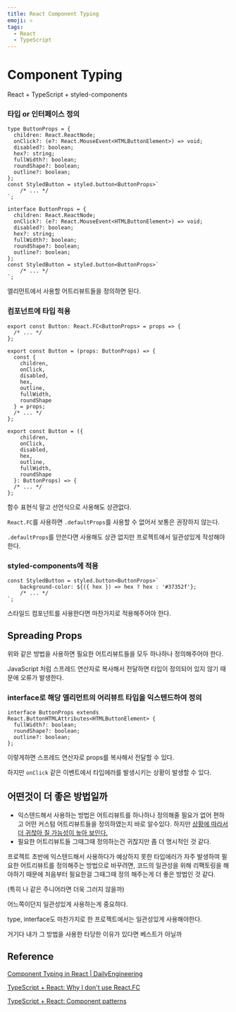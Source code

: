 ```yaml
---
title: React Component Typing
emoji: ⚛︎
tags:
  - React
  - TypeScript
---
```


# Component Typing

React + TypeScript + styled-components



### 타입 or 인터페이스 정의

```tsx
type ButtonProps = {
  children: React.ReactNode;
  onClick?: (e?: React.MouseEvent<HTMLButtonElement>) => void;
  disabled?: boolean;
  hex?: string;
  fullWidth?: boolean;
  roundShape?: boolean;
  outline?: boolean;
};
const StyledButton = styled.button<ButtonProps>`
	/* ... */
`;
```

```tsx
interface ButtonProps = {
  children: React.ReactNode;
  onClick?: (e?: React.MouseEvent<HTMLButtonElement>) => void;
  disabled?: boolean;
  hex?: string;
  fullWidth?: boolean;
  roundShape?: boolean;
  outline?: boolean;
};
const StyledButton = styled.button<ButtonProps>`
	/* ... */
`;
```

엘리먼트에서 사용할 어트리뷰트들을 정의하면 된다.



### 컴포넌트에 타입 적용

```tsx
export const Button: React.FC<ButtonProps> = props => {
  /* ... */
};
```

```tsx
export const Button = (props: ButtonProps) => {
  const {
    children,
    onClick,
    disabled,
    hex,
    outline,
    fullWidth,
    roundShape
  } = props;
  /* ... */
};
```

```tsx
export const Button = ({
  	children,
    onClick,
    disabled,
    hex,
    outline,
    fullWidth,
    roundShape
  }: ButtonProps) => {
  /* ... */
};
```

함수 표현식 말고 선언식으로 사용해도 상관없다.

`React.FC`를 사용하면 `.defaultProps`를 사용할 수 없어서 보통은 권장하지 않는다.

 `.defaultProps`를 안쓴다면 사용해도 상관 없지만 프로젝트에서 일관성있게 작성해야한다.



### styled-components에 적용

```tsx
const StyledButton = styled.button<ButtonProps>`
	background-color: ${({ hex }) => hex ? hex : '#37352f'};
	/* ... */
`;
```

스타일드 컴포넌트를 사용한다면 마찬가지로 적용해주어야 한다.



## Spreading Props

위와 같은 방법을 사용하면 필요한 어트리뷰트들을 모두 하나하나 정의해주어야 한다.

JavaScript 처럼 스프레드 연산자로 복사해서 전달하면 타입이 정의되어 있지 않기 때문에 오류가 발생한다.



### interface로 해당 엘리먼트의 어리뷰트 타입을 익스텐드하여 정의

```tsx
interface ButtonProps extends React.ButtonHTMLAttributes<HTMLButtonElement> {
  fullWidth?: boolean;
  roundShape?: boolean;
  outline?: boolean;
};
```

이렇게하면 스프레드 연산자로 props를 복사해서 전달할 수 있다.

하지만 `onClick` 같은 이벤트에서 타입에러를 발생시키는 상황이 발생할 수 있다.



## 어떤것이 더 좋은 방법일까

- 익스텐드해서 사용하는 방법은 어트리뷰트를 하나하나 정의해줄 필요가 없어 편하고 어떤 커스텀 어트리뷰트들을 정의하였는지 바로 알수있다. 하지만 [상황에 따라서 더 귀찮아 질 가능성이 높아 보인다.](https://hyunseob.github.io/2018/07/15/component-typing-in-react/#Omit으로-이벤트-핸들러-다시-정의하기)
- 필요한 어트리뷰트들 그때그때 정의하는건 귀찮지만 좀 더 명시적인 것 같다.



프로젝트 초반에 익스텐드해서 사용하다가 예상하지 못한 타입에러가 자주 발생하여 필요한 어트리뷰트를 정의해주는 방법으로 바꾸려면, 코드의 일관성을 위해 리팩토링을 해야하기 때문에 처음부터 필요한걸 그때그때 정의 해주는게 더 좋은 방법인 것 같다.

(특히 나 같은 주니어라면 더욱 그러지 않을까)



어느쪽이던지 일관성있게 사용하는게 중요하다. 

type, interface도 마찬가지로 한 프로젝트에서는 일관성있게 사용해야한다.

거기다 내가 그 방법을 사용한 타당한 이유가 있다면 베스트가 아닐까



## Reference

[Component Typing in React | DailyEngineering](https://hyunseob.github.io/2018/07/15/component-typing-in-react/)

[TypeScript + React: Why I don't use React.FC](https://fettblog.eu/typescript-react-why-i-dont-use-react-fc/)

[TypeScript + React: Component patterns](https://fettblog.eu/typescript-react-component-patterns/#basic-function-components)
